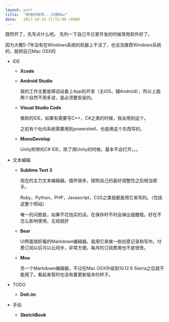 ```yaml
---
layout: post
title:  "常用的软件...只限Mac"
date:   2017-10-19 17:52:00 +0900
---
```

既然开了，先写点什么吧。
先列一下自己平日里开发的时候常用软件好了。

因为大概5-7年没有在Windows系统的机器上干活了，也没法推荐Windows系统的，就把自己Mac OSX的

* IDE

    - **Xcode**
    - **Android Studio**

        我的工作主要是移动设备上App的开发（主iOS，辅Android），所以上面两个自然不用多说，是必须要安装的。

    - **Visual Studio Code**

        微软的IDE，如果有需要写C++，C#之类的时候，我会用到这个。

        之前有个社内系统需要用到powershell，也是用这个东西写的。

    - **MonoDevelop**

        Unity附带的C# IDE，除了用Unity的时候，基本不会打开。。。

* 文本编辑

    - **Sublime Text 3**

        现在的主力文本编辑器。插件很多，按照自己的喜好调整完之后相当顺手。

        Ruby，Python，PHP，Javascript，CSS之类我都是用它来写的。（包括这整个网站）

        唯一的问题是，如果不花钱买的话，在保存时不时会弹出提醒框。好在不怎么影响使用，无视就好

    - **Bear**

        UI界面很好看的Markdown编辑器。我用它来做一些创意记录和写作。付费订阅以后可以云同步，非常方便。每月的订阅费用也不是很贵。

    - **Mou**

        另一个Markdown编辑器，不过在Mac OSX升级到10.12.6 Sierra之后就不能用了。看起来暂时也没有要更新版本的样子。

* TODO

    - **Doit.im**

* 手绘

    - **SketchBook**

